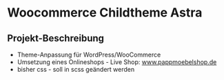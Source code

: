 # Woocommerce Childtheme Astra

## Projekt-Beschreibung
+ Theme-Anpassung für WordPress/WooCommerce
+ Umsetzung eines Onlineshops - Live Shop: www.pappmoebelshop.de
+ bisher css - soll in scss geändert werden
